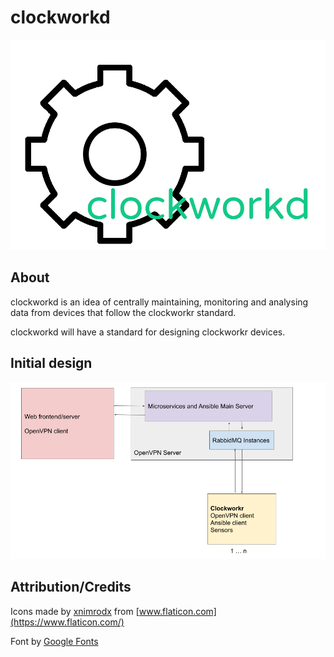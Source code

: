 # clockworkd
![logo](/documentation_images/clockworkd_v0.png)

## About

clockworkd is an idea of centrally maintaining, monitoring and analysing data from devices that follow the clockworkr standard.

clockworkd will have a standard for designing clockworkr devices.

## Initial design
![v0_diagram](/documentation_images/v0_diagram.png)

## Attribution/Credits
Icons made by [xnimrodx](https://www.flaticon.com/authors/xnimrodx) from [www.flaticon.com](https://www.flaticon.com/)

Font by [Google Fonts](https://fonts.google.com/specimen/Varela+Round)
